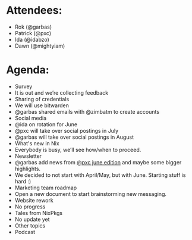 # Attendees:
- Rok (@garbas)
- Patrick (@pxc)
- Ida (@idabzo)
- Dawn (@mightyiam)
# Agenda:
- Survey
- It is out and we’re collecting feedback
- Sharing of credentials
- We will use bitwarden
- @garbas shared emails with @zimbatm to create accounts
- Social media
- @ida on rotation for June
- @pxc will take over social postings in July
- @garbas will take over social postings in August
- What's new in Nix
- Everybody is busy, we’ll see how/when to proceed.
- Newsletter
- @garbas add news from [@pxc june edition](https://docs.google.com/document/d/1pF7zHlqKp_YiJjrAAcg58LWUrbDTq1GsI42irV1qe00/edit#heading=h.wmw2khmaie8b) and maybe some bigger highlights.
- We decided to not start with April/May, but with June. Starting stuff is hard :)
- Marketing team roadmap
- Open a new document to start brainstorming new messaging.
- Website rework
- No progress
- Tales from NixPkgs
- No update yet
- Other topics
- Podcast